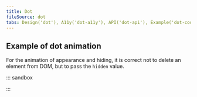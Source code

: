 ```yaml
---
title: Dot
fileSource: dot
tabs: Design('dot'), A11y('dot-a11y'), API('dot-api'), Example('dot-code'), Changelog('dot-changelog')
---
```


## Example of dot animation

For the animation of appearance and hiding, it is correct not to delete an element from DOM, but to pass the `hidden` value.

::: sandbox

<script lang="tsx">
import React from 'react';
import NotificationM from '@semcore/ui/icon/Notification/m';
import Button from '@semcore/ui/button';
import Dot from '@semcore/ui/dot';

const Demo = () => {
  const [dotVisible, setDotVisible] = React.useState(true);

  React.useEffect(() => {
    if (dotVisible) return;
    const timeoutId = setTimeout(() => setDotVisible(true), 3000);
    return () => clearTimeout(timeoutId);
  }, [dotVisible]);
  const handleClick = React.useCallback(() => setDotVisible(false), []);

  return (
    <Button onClick={handleClick} aria-label='Read notifications'>
      <NotificationM />
      <Dot up hidden={!dotVisible} size='l' aria-label='You have notifications to read' />
    </Button>
  );
};


</script>

:::
